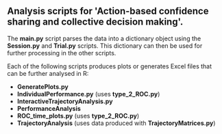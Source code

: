 ## Analysis scripts for 'Action-based confidence sharing and collective decision making'.

The **main.py** script parses the data into a dictionary object using the **Session.py** and **Trial.py** scripts.
This dictionary can then be used for further processing in the other scripts.

Each of the following scripts produces plots or generates Excel files that can be further analysed in R: 
- **GeneratePlots.py**
- **IndividualPerformance.py** (uses **type_2_ROC.py**)
- **InteractiveTrajectoryAnalysis.py**
- **PerformanceAnalysis**
- **ROC_time_plots.py** (uses **type_2_ROC.py**)
- **TrajectoryAnalysis** (uses data produced with **TrajectoryMatrices.py**)
